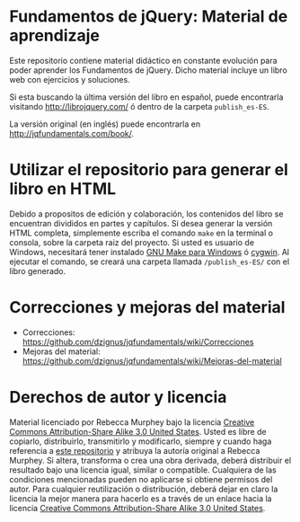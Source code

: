 # Fundamentos de jQuery: Material de aprendizaje #
Este repositorio contiene material didáctico en constante evolución para poder aprender los Fundamentos de jQuery. Dicho material incluye un libro web con ejercicios y soluciones.

Si esta buscando la última versión del libro en español, puede encontrarla visitando <http://librojquery.com/> ó dentro de la carpeta `publish_es-ES`. 

La versión original (en inglés) puede encontrarla en <http://jqfundamentals.com/book/>.

# Utilizar el repositorio para generar el libro en HTML #
Debido a propositos de edición y colaboración, los contenidos del libro se encuentran divididos en partes y capítulos. Si desea generar la versión HTML completa, simplemente escriba el comando `make` en la terminal o consola, sobre la carpeta raiz del proyecto. Si usted es usuario de Windows, necesitará tener instalado [GNU Make para Windows](http://gnuwin32.sourceforge.net/packages/make.htm) ó [cygwin](http://cygwin.com/). Al ejecutar el comando, se creará una carpeta llamada `/publish_es-ES/` con el libro generado.

# Correcciones y mejoras del material #
- Correcciones: <https://github.com/dzignus/jqfundamentals/wiki/Correcciones>
- Mejoras del material: <https://github.com/dzignus/jqfundamentals/wiki/Mejoras-del-material>

# Derechos de autor y licencia #
Material licenciado por Rebecca Murphey bajo la licencia [Creative Commons Attribution-Share Alike 3.0 United States](http://creativecommons.org/licenses/by-sa/3.0/us/). Usted es libre de copiarlo, distribuirlo, transmitirlo y modificarlo, siempre y cuando haga referencia a [este repositorio](http://github.com/rmurphey/jqfundamentals) y atribuya la autoría original a Rebecca Murphey. Si altera, transforma o crea una obra derivada, deberá distribuir el resultado bajo una licencia igual, similar o compatible. Cualquiera de las condiciones mencionadas pueden no aplicarse si obtiene permisos del autor. Para cualquier reutilización o distribución, deberá dejar en claro la licencia la mejor manera para hacerlo es a través de un enlace hacia la licencia [Creative Commons Attribution-Share Alike 3.0 United States](http://creativecommons.org/licenses/by-sa/3.0/us/).
